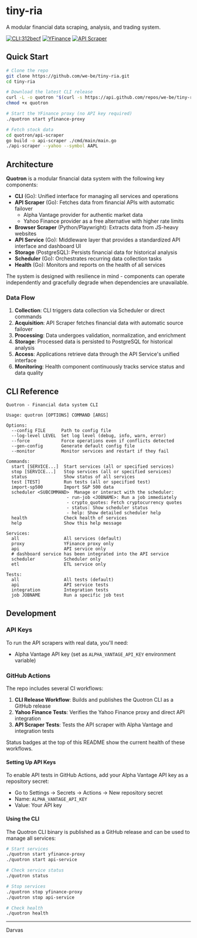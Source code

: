 # tiny-ria

A modular financial data scraping, analysis, and trading system.

[![CLI:312becf](https://img.shields.io/github/actions/workflow/status/we-be/tiny-ria/cli-release.yml?label=CLI%3A312becf&logo=go)](https://github.com/we-be/tiny-ria/actions/workflows/cli-release.yml)
[![YFinance](https://img.shields.io/github/actions/workflow/status/we-be/tiny-ria/yahoo-finance-tests.yml?label=YFinance&logo=yahoo)](https://github.com/we-be/tiny-ria/actions/workflows/yahoo-finance-tests.yml)
[![API Scraper](https://img.shields.io/github/actions/workflow/status/we-be/tiny-ria/api-scraper-tests.yml?label=API%20Scraper&logo=golang)](https://github.com/we-be/tiny-ria/actions/workflows/api-scraper-tests.yml)

## Quick Start

```bash
# Clone the repo
git clone https://github.com/we-be/tiny-ria.git
cd tiny-ria

# Download the latest CLI release
curl -L -o quotron "$(curl -s https://api.github.com/repos/we-be/tiny-ria/releases/latest | grep -o 'https://github.com/we-be/tiny-ria/releases/download/[^/]*/.*linux')"
chmod +x quotron

# Start the YFinance proxy (no API key required)
./quotron start yfinance-proxy

# Fetch stock data
cd quotron/api-scraper
go build -o api-scraper ./cmd/main/main.go
./api-scraper --yahoo --symbol AAPL
```

## Architecture

**Quotron** is a modular financial data system with the following key components:

- **CLI** (Go): Unified interface for managing all services and operations
- **API Scraper** (Go): Fetches data from financial APIs with automatic failover
  - Alpha Vantage provider for authentic market data
  - Yahoo Finance provider as a free alternative with higher rate limits
- **Browser Scraper** (Python/Playwright): Extracts data from JS-heavy websites
- **API Service** (Go): Middleware layer that provides a standardized API interface and dashboard UI
- **Storage** (PostgreSQL): Persists financial data for historical analysis
- **Scheduler** (Go): Orchestrates recurring data collection tasks
- **Health** (Go): Monitors and reports on the health of all services

The system is designed with resilience in mind - components can operate independently and gracefully degrade when dependencies are unavailable.

### Data Flow

1. **Collection**: CLI triggers data collection via Scheduler or direct commands
2. **Acquisition**: API Scraper fetches financial data with automatic source failover
3. **Processing**: Data undergoes validation, normalization, and enrichment
4. **Storage**: Processed data is persisted to PostgreSQL for historical analysis
5. **Access**: Applications retrieve data through the API Service's unified interface
6. **Monitoring**: Health component continuously tracks service status and data quality

## CLI Reference

<!-- CLI_HELP_START -->
```
Quotron - Financial data system CLI

Usage: quotron [OPTIONS] COMMAND [ARGS]

Options:
  --config FILE      Path to config file
  --log-level LEVEL  Set log level (debug, info, warn, error)
  --force            Force operations even if conflicts detected
  --gen-config       Generate default config file
  --monitor          Monitor services and restart if they fail

Commands:
  start [SERVICE...]  Start services (all or specified services)
  stop [SERVICE...]   Stop services (all or specified services)
  status              Show status of all services
  test [TEST]         Run tests (all or specified test)
  import-sp500        Import S&P 500 data
  scheduler <SUBCOMMAND>  Manage or interact with the scheduler:
                       - run-job <JOBNAME>: Run a job immediately
                       - crypto_quotes: Fetch cryptocurrency quotes
                       - status: Show scheduler status
                       - help: Show detailed scheduler help
  health              Check health of services
  help                Show this help message

Services:
  all                 All services (default)
  proxy               YFinance proxy only
  api                 API service only
  # dashboard service has been integrated into the API service
  scheduler           Scheduler only
  etl                 ETL service only

Tests:
  all                 All tests (default)
  api                 API service tests
  integration         Integration tests
  job JOBNAME         Run a specific job test
```
<!-- CLI_HELP_END -->

## Development

### API Keys

To run the API scrapers with real data, you'll need:
- Alpha Vantage API key (set as `ALPHA_VANTAGE_API_KEY` environment variable)

### GitHub Actions

The repo includes several CI workflows:

1. **CLI Release Workflow**: Builds and publishes the Quotron CLI as a GitHub release
2. **Yahoo Finance Tests**: Verifies the Yahoo Finance proxy and direct API integration
3. **API Scraper Tests**: Tests the API scraper with Alpha Vantage and integration tests

Status badges at the top of this README show the current health of these workflows.

#### Setting Up API Keys

To enable API tests in GitHub Actions, add your Alpha Vantage API key as a repository secret:
- Go to Settings → Secrets → Actions → New repository secret
- Name: `ALPHA_VANTAGE_API_KEY`
- Value: Your API key

#### Using the CLI

The Quotron CLI binary is published as a GitHub release and can be used to manage all services:

```bash
# Start services
./quotron start yfinance-proxy
./quotron start api-service

# Check service status
./quotron status

# Stop services
./quotron stop yfinance-proxy
./quotron stop api-service

# Check health
./quotron health
```

---
Darvas

